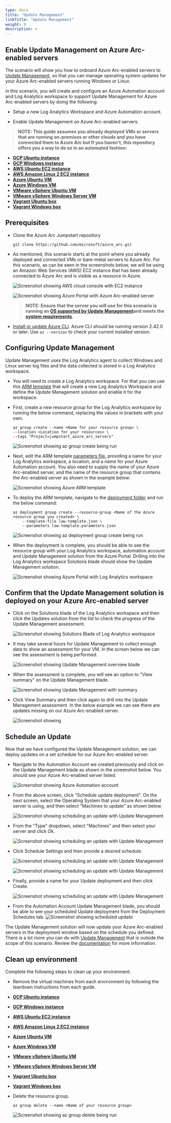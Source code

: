 ```yaml
---
type: docs
title: "Update Management"
linkTitle: "Update Management"
weight: 9
description: >
---
```


## Enable Update Management on Azure Arc-enabled servers

The scenario will show you how to onboard Azure Arc-enabled servers to [Update Management](https://docs.microsoft.com/azure/automation/update-management/overview), so that you can manage operating system updates for your Azure Arc-enabled servers running Windows or Linux.

in this scenario, you will create and configure an Azure Automation account and Log Analytics workspace to support Update Management for Azure Arc-enabled servers by doing the following:

- Setup a new Log Analytics Workspace and Azure Automation account.

- Enable Update Management on Azure Arc-enabled servers.

> **NOTE: This guide assumes you already deployed VMs or servers that are running on-premises or other clouds and you have connected them to Azure Arc but If you haven't, this repository offers you a way to do so in an automated fashion:**

- **[GCP Ubuntu instance](https://azurearcjumpstart.io/azure_arc_jumpstart/azure_arc_servers/gcp/gcp_terraform_ubuntu/)**
- **[GCP Windows instance](https://azurearcjumpstart.io/azure_arc_jumpstart/azure_arc_servers/gcp/gcp_terraform_windows/)**
- **[AWS Ubuntu EC2 instance](https://azurearcjumpstart.io/azure_arc_jumpstart/azure_arc_servers/aws/aws_terraform_ubuntu/)**
- **[AWS Amazon Linux 2 EC2 instance](https://azurearcjumpstart.io/azure_arc_jumpstart/azure_arc_servers/aws/aws_terraform_al2/)**
- **[Azure Ubuntu VM](https://azurearcjumpstart.io/azure_arc_jumpstart/azure_arc_servers/azure/azure_arm_template_linux/)**
- **[Azure Windows VM](https://azurearcjumpstart.io/azure_arc_jumpstart/azure_arc_servers/azure/azure_arm_template_win/)**
- **[VMware vSphere Ubuntu VM](https://azurearcjumpstart.io/azure_arc_jumpstart/azure_arc_servers/vmware/vmware_terraform_ubuntu/)**
- **[VMware vSphere Windows Server VM](https://azurearcjumpstart.io/azure_arc_jumpstart/azure_arc_servers/vmware/vmware_terraform_winsrv/)**
- **[Vagrant Ubuntu box](https://azurearcjumpstart.io/azure_arc_jumpstart/azure_arc_servers/vagrant/local_vagrant_ubuntu/)**
- **[Vagrant Windows box](https://azurearcjumpstart.io/azure_arc_jumpstart/azure_arc_servers/vagrant/local_vagrant_windows/)**

## Prerequisites

- Clone the Azure Arc Jumpstart repository

    ```shell
    git clone https://github.com/microsoft/azure_arc.git
    ```

- As mentioned, this scenario starts at the point where you already deployed and connected VMs or bare-metal servers to Azure Arc. For this scenario, as can be seen in the screenshots below, we will be using an Amazon Web Services (AWS) EC2 instance that has been already connected to Azure Arc and is visible as a resource in Azure.

    ![Screenshot showing AWS cloud console with EC2 instance](./01.png)

    ![Screenshot showing Azure Portal with Azure Arc-enabled server](./02.png)

    > **NOTE: Ensure that the server you will use for this scenario is running an [OS supported by Update Management](https://docs.microsoft.com/azure/automation/update-management/overview#supported-operating-systems)and meets the [system requirements](https://docs.microsoft.com/azure/automation/update-management/overview#system-requirements).**

- [Install or update Azure CLI](https://docs.microsoft.com/cli/azure/install-azure-cli?view=azure-cli-latest). Azure CLI should be running version 2.42.0 or later. Use ```az --version``` to check your current installed version.

## Configuring Update Management

Update Management uses the Log Analytics agent to collect Windows and Linux server log files and the data collected is stored in a Log Analytics workspace.

- You will need to create a Log Analytics workspace. For that you can use this [ARM template](https://github.com/microsoft/azure_arc/blob/main/azure_arc_servers_jumpstart/updateManagement/law-template.json) that will create a new Log Analytics Workspace and define the Update Management solution and enable it for the workspace.

- First, create a new resource group for the Log Analytics workspace by running the below command, replacing the values in brackets with your own.

    ```shell
    az group create --name <Name for your resource group> \
    --location <Location for your resources> \
    --tags "Project=jumpstart_azure_arc_servers"
    ```

    ![Screenshot showing az group create being run](./03.png)

- Next, edit the ARM template [parameters file](https://github.com/microsoft/azure_arc/blob/main/azure_arc_servers_jumpstart/updateManagement/law-template.parameters.json), providing a name for your Log Analytics workspace, a location, and a name for your Azure Automation account. You also need to supply the name of your Azure Arc-enabled server, and the name of the resource group that contains the Arc-enabled server as shown in the example below:

    ![Screenshot showing Azure ARM template](./04.png)

- To deploy the ARM template, navigate to the [deployment folder](https://github.com/microsoft/azure_arc/tree/main/azure_arc_servers_jumpstart/updateManagement) and run the below command:

    ```shell
    az deployment group create --resource-group <Name of the Azure resource group you created> \
        --template-file law-template.json \
        --parameters law-template.parameters.json
    ```

   ![Screenshot showing az deployment group create being run](./05.png)

- When the deployment is complete, you should be able to see the resource group with your Log Analytics workspace, automation account and Update Management solution from the Azure Portal. Drilling into the Log Analytics workspace Solutions blade should show the Update Management solution.

    ![Screenshot showing Azure Portal with Log Analytics workspace](./06.png)

## Confirm that the Update Management solution is deployed on your Azure Arc-enabled server

- Click on the Solutions blade of the Log Analytics workspace and then click the Updates solution from the list to check the progress of the Update Management assessment.

    ![Screenshot showing Solutions Blade of Log Analytics workspace](./13.png)

- It may take several hours for Update Management to collect enough data to show an assessment for your VM. In the screen below we can see the assessment is being performed.

    ![Screenshot showing Update Management overview blade](./14.png)

- When the assessment is complete, you will see an option to "View summary" on the Update Management blade.

    ![Screenshot showing Update Management with summary](./15.png)

- Click View Summary and then click again to drill into the Update Management assessment. In the below example we can see there are updates missing on our Azure Arc-enabled server.

    ![Screenshot showing ](./16.png)

## Schedule an Update

Now that we have configured the Update Management solution, we can deploy updates on a set schedule for our Azure Arc-enabled server.

- Navigate to the Automation Account we created previously and click on the Update Management blade as shown in the screenshot below. You should see your Azure Arc-enabled server listed.

    ![Screenshot showing Azure Automation account](./18.png)

- From the above screen, click "Schedule update deployment". On the next screen, select the Operating System that your Azure Arc-enabled server is using, and then select "Machines to update" as shown below.

    ![Screenshot showing scheduling an update with Update Management](./19.png)

- From the "Type" dropdown, select "Machines" and then select your server and click Ok.

    ![Screenshot showing scheduling an update with Update Management](./20.png)

- Click Schedule Settings and then provide a desired schedule.

    ![Screenshot showing scheduling an update with Update Management](./21.png)

    ![Screenshot showing scheduling an update with Update Management](./22.png)

- Finally, provide a name for your Update deployment and then click Create.

    ![Screenshot showing scheduling an update with Update Management](./23.png)

- From the Automation Account Update Management blade, you should be able to see your scheduled Update deployment from the Deployment Schedules tab.
    ![Screenshot showing scheduled update](./24.png)

The Update Management solution will now update your Azure Arc-enabled servers in the deployment window based on the schedule you defined. There is a lot more you can do with [Update Management](https://docs.microsoft.com/azure/automation/update-management/overview) that is outside the scope of this scenario. Review the [documentation](https://docs.microsoft.com/azure/automation/update-management/overview) for more information.

## Clean up environment

Complete the following steps to clean up your environment.

- Remove the virtual machines from each environment by following the teardown instructions from each guide.

- **[GCP Ubuntu instance](https://azurearcjumpstart.io/azure_arc_jumpstart/azure_arc_servers/gcp/gcp_terraform_ubuntu/)**
- **[GCP Windows instance](https://azurearcjumpstart.io/azure_arc_jumpstart/azure_arc_servers/gcp/gcp_terraform_windows/)**
- **[AWS Ubuntu EC2 instance](https://azurearcjumpstart.io/azure_arc_jumpstart/azure_arc_servers/aws/aws_terraform_ubuntu/)**
- **[AWS Amazon Linux 2 EC2 instance](https://azurearcjumpstart.io/azure_arc_jumpstart/azure_arc_servers/aws/aws_terraform_al2/)**
- **[Azure Ubuntu VM](https://azurearcjumpstart.io/azure_arc_jumpstart/azure_arc_servers/azure/azure_arm_template_linux/)**
- **[Azure Windows VM](https://azurearcjumpstart.io/azure_arc_jumpstart/azure_arc_servers/azure/azure_arm_template_win/)**
- **[VMware vSphere Ubuntu VM](https://azurearcjumpstart.io/azure_arc_jumpstart/azure_arc_servers/vmware/vmware_terraform_ubuntu/)**
- **[VMware vSphere Windows Server VM](https://azurearcjumpstart.io/azure_arc_jumpstart/azure_arc_servers/vmware/vmware_terraform_winsrv/)**
- **[Vagrant Ubuntu box](https://azurearcjumpstart.io/azure_arc_jumpstart/azure_arc_servers/vagrant/local_vagrant_ubuntu/)**
- **[Vagrant Windows box](https://azurearcjumpstart.io/azure_arc_jumpstart/azure_arc_servers/vagrant/local_vagrant_windows/)**

- Delete the resource group.

    ```shell
    az group delete --name <Name of your resource group>
    ```

    ![Screenshot showing az group delete being run](./26.png)
